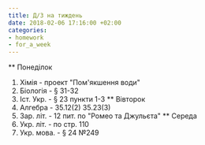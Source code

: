 ```yaml
---
title: Д/З на тиждень
date: 2018-02-06 17:16:00 +02:00
categories:
- homework
- for_a_week
---
```


** Понеділок
1. Хімія - проект "Пом'якшення води"
2. Біологія - &sect; 31-32
3. Іст. Укр. - &sect; 23 пункти 1-3
** Вівторок
1. Алгебра - 35.12(2) 35.23(3)
2. Зар. літ. - 12 пит. по "Ромео та Джульєта"
** Середа
1. Укр. літ. - по стр. 110
2. Укр. мова. - &sect; 24 №249